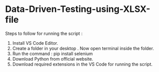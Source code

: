# Data-Driven-Testing-using-XLSX-file
Steps to follow for running the script :
  1. Install VS Code Editor.
  2. Create a folder in your desktop . Now open terminal inside the folder.
  3. Run the command :
 					 pip install selenium
  4. Download Python from official website.
  5. Download required extensions in the VS Code for running the script.    
